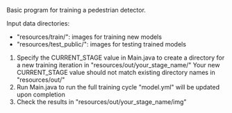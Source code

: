 Basic program for training a pedestrian detector.

Input data directories:
- "resources/train/": images for training new models
- "resources/test_public/": images for testing trained models

1) Specify the CURRENT_STAGE value in Main.java to create a directory for a new training iteration in "resources/out/your_stage_name/"
   Your new CURRENT_STAGE value should not match existing directory names in "resources/out/"
2) Run Main.java to run the full training cycle
   "model.yml" will be updated upon completion
4) Check the results in "resources/out/your_stage_name/img"
